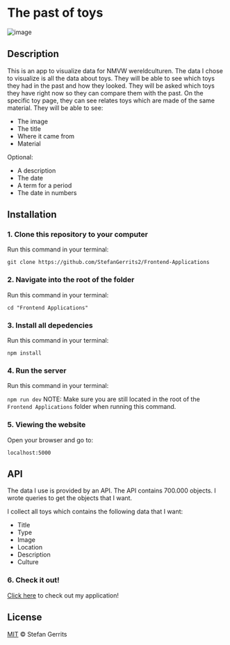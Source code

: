 # The past of toys

![image](https://user-images.githubusercontent.com/45566396/67085227-bbd5f980-f19e-11e9-90d9-f1f35716f07d.png)

## Description

This is an app to visualize data for NMVW wereldculturen. The data I chose to visualize is all the data about toys. They will be able to see which toys they had in the past and how they looked. They will be asked which toys they have right now so they can compare them with the past. On the specific toy page, they can see relates toys which are made of the same material. They will be able to see:

* The image
* The title
* Where it came from
* Material

Optional:

* A description
* The date
 * A term for a period
 * The date in numbers

## Installation

### 1. Clone this repository to your computer
Run this command in your terminal:

`git clone https://github.com/StefanGerrits2/Frontend-Applications`
### 2. Navigate into the root of the folder
Run this command in your terminal:

`cd "Frontend Applications"`
### 3. Install all depedencies
Run this command in your terminal:

`npm install`
### 4. Run the server
Run this command in your terminal:

`npm run dev`
NOTE: Make sure you are still located in the root of the `Frontend Applications` folder when running this command.

### 5. Viewing the website
Open your browser and go to:

`localhost:5000`

## API

The data I use is provided by an API. The API contains 700.000 objects. I wrote queries to get the objects that I want. 

I collect all toys which contains the following data that I want:

* Title
* Type
* Image
* Location
* Description
* Culture

### 6. Check it out!

[Click here](https://frontend-applications-toys.netlify.com/) to check out my application!

## License

[MIT](https://github.com/StefanGerrits2/Frontend-Applications/blob/master/LICENSE.txt) © Stefan Gerrits